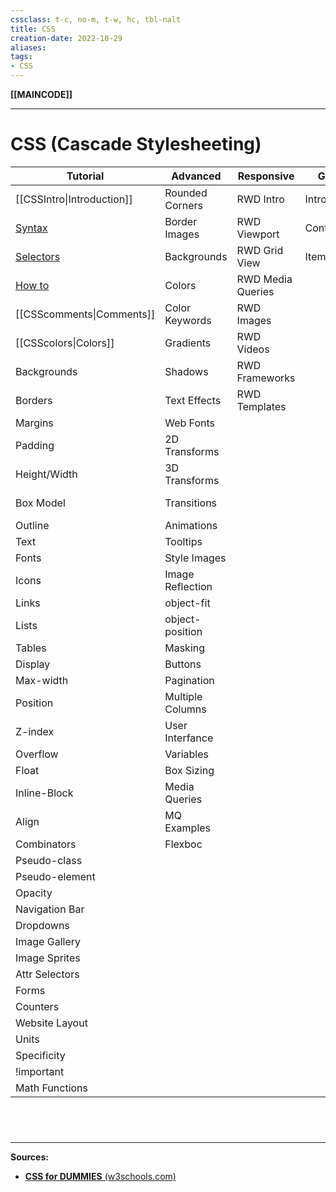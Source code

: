 ```yaml
---
cssclass: t-c, no-m, t-w, hc, tbl-nalt
title: CSS
creation-date: 2022-10-29
aliases:
tags:
- CSS
---
```

**[[MAINCODE]]**

---
# CSS (Cascade Stylesheeting)

| **Tutorial**                 | **Advanced**     | **Responsive**    | **Grid**  | **SASS** | Examples    | References      |
| ---------------------------- | ---------------- | ----------------- | --------- | -------- | ----------- | --------------- |
| [[CSSIntro\|Introduction]]   | Rounded Corners  | RWD Intro         | Intro     | SASS     | Templates   | Reference       |
| [Syntax](CSSsyntax.md)       | Border Images    | RWD Viewport      | Container |          | Examples    | Selectors       |
| [Selectors](CSSselectors.md) | Backgrounds      | RWD Grid View     | Item      |          | Snippets    | Functions       |
| [How to](CSShowto.md)        | Colors           | RWD Media Queries |           |          | Quiz        | Reference Aural |
| [[CSScomments\|Comments]]    | Color Keywords   | RWD Images        |           |          | Exercises   | Web Safe Fonts  |
| [[CSScolors\|Colors]]        | Gradients        | RWD Videos        |           |          | Certificate | Animatable      |
| Backgrounds                  | Shadows          | RWD Frameworks    |           |          |             | Units           |
| Borders                      | Text Effects     | RWD Templates     |           |          |             | PX-EM Converter |
| Margins                      | Web Fonts        |                   |           |          |             | Colors          |
| Padding                      | 2D Transforms    |                   |           |          |             | Color Values    |
| Height/Width                 | 3D Transforms    |                   |           |          |             | Default Values  |
| Box Model                    | Transitions      |                   |           |          |             | Browser Support |
| Outline                      | Animations       |                   |           |          |             |                 |
| Text                         | Tooltips         |                   |           |          |             |                 |
| Fonts                        | Style Images     |                   |           |          |             |                 |
| Icons                        | Image Reflection |                   |           |          |             |                 |
| Links                        | object-fit       |                   |           |          |             |                 |
| Lists                        | object-position  |                   |           |          |             |                 |
| Tables                       | Masking          |                   |           |          |             |                 |
| Display                      | Buttons          |                   |           |          |             |                 |
| Max-width                    | Pagination       |                   |           |          |             |                 |
| Position                     | Multiple Columns |                   |           |          |             |                 |
| Z-index                      | User Interfance  |                   |           |          |             |                 |
| Overflow                     | Variables        |                   |           |          |             |                 |
| Float                        | Box Sizing       |                   |           |          |             |                 |
| Inline-Block                 | Media Queries    |                   |           |          |             |                 |
| Align                        | MQ Examples      |                   |           |          |             |                 |
| Combinators                  | Flexboc          |                   |           |          |             |                 |
| Pseudo-class                 |                  |                   |           |          |             |                 |
| Pseudo-element               |                  |                   |           |          |             |                 |
| Opacity                      |                  |                   |           |          |             |                 |
| Navigation Bar               |                  |                   |           |          |             |                 |
| Dropdowns                    |                  |                   |           |          |             |                 |
| Image Gallery                |                  |                   |           |          |             |                 |
| Image Sprites                |                  |                   |           |          |             |                 |
| Attr Selectors               |                  |                   |           |          |             |                 |
| Forms                        |                  |                   |           |          |             |                 |
| Counters                     |                  |                   |           |          |             |                 |
| Website Layout               |                  |                   |           |          |             |                 |
| Units                        |                  |                   |           |          |             |                 |
| Specificity                  |                  |                   |           |          |             |                 |
| !important                   |                  |                   |           |          |             |                 |
| Math Functions               |                  |                   |           |          |             |                 |

<br>

# 
---
**Sources:**
- [**CSS for DUMMIES** (w3schools.com)](https://www.w3schools.com/css/default.asp)